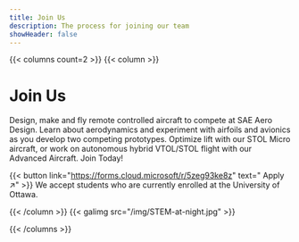 ```yaml
---
title: Join Us
description: The process for joining our team
showHeader: false
---
```


{{< columns count=2 >}}
{{< column >}}
# Join Us

Design, make and fly remote controlled aircraft to compete at SAE Aero Design. Learn about aerodynamics and experiment with airfoils and avionics as you develop two competing prototypes. Optimize lift with our STOL Micro aircraft, or work on autonomous hybrid VTOL/STOL flight with our Advanced Aircraft. Join Today!
 
 {{< button link="https://forms.cloud.microsoft/r/5zeg93ke8z" text=" Apply ↗" >}} 
We accept students who are currently enrolled at the University of Ottawa.

{{< /column >}}
{{< galimg src="/img/STEM-at-night.jpg" >}}

{{< /columns >}}

